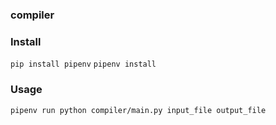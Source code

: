 ### compiler

### Install
`pip install pipenv`
`pipenv install`

### Usage
`pipenv run python compiler/main.py input_file output_file`

